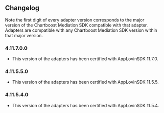 ## Changelog

Note the first digit of every adapter version corresponds to the major version of the Chartboost Mediation SDK compatible with that adapter. 
Adapters are compatible with any Chartboost Mediation SDK version within that major version.

### 4.11.7.0.0
- This version of the adapters has been certified with AppLovinSDK 11.7.0.

### 4.11.5.5.0
- This version of the adapters has been certified with AppLovinSDK 11.5.5.

### 4.11.5.4.0
- This version of the adapters has been certified with AppLovinSDK 11.5.4.
